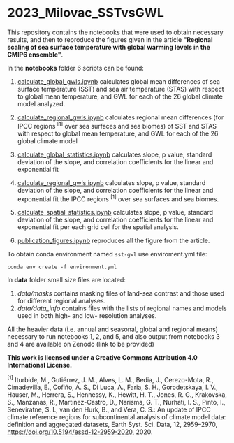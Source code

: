 # 2023_Milovac_SSTvsGWL
This repository contains the notebooks that were used to obtain necessary results, and then to reproduce the figures given in the article  **"Regional scaling of sea surface temperature with global warming levels in the CMIP6 ensemble"**.

In the **notebooks** folder 6 scripts can be found: 
1. [calculate_global_gwls.ipynb](.notebooks/calculate_global_gwls.ipynb) calculates global mean differences of sea surface temperature (SST) and sea air temperature (STAS) with respect to global mean temperature, and GWL for each of the 26 global climate model analyzed.

2. [calculate_regional_gwls.ipynb](.notebooks/calculate_regional_gwls.ipynb) calculates regional mean differences (for IPCC regions <sup>[1]</sup> over sea surfaces and sea biomes) of SST and STAS with respect 	to global mean temperature, and GWL for each of the 26 global climate model

3. [calculate_global_statistics.ipynb](.notebooks/calculate_global_statistics.ipynb) calculates slope, p value, standard deviation of the slope, and correlation coefficients for the linear and exponential fit

4. [calculate_regional_gwls.ipynb](.notebooks/calculate_regional_gwls.ipynb) calculates slope, p value, standard deviation of the slope, and correlation coefficients for the linear and exponential fit  the IPCC regions <sup>[1]</sup> over sea surfaces and sea biomes.

5. [calculate_spatial_statistics.ipynb](.notebooks/calculate_spatial_statistics.ipynb) calculates slope, p value, standard deviation of the slope, and correlation coefficients for the linear and exponential fit per each grid cell for the spatial analysis.

6. [publication_figures.ipynb](.notebooks/publication_figures.ipynb) reproduces all the figure from the article.

To obtain conda environment named `sst-gwl` use enviroment.yml file:

	conda env create -f environment.yml

In **data** folder small size files are located:
1. *data/masks* contains masking files of land-sea contrast  and those used for different regional analyses.
2. *data/data_info* contains files with the lists of regional names and models used in both high- and low- resolution analyses. 

All the heavier data (i.e. annual and seasonal, global and regional means) necessary to run notebooks 1, 2, and 5, and also output from notebooks 3 and 4 are available on Zenodo (link to be provided)

**This work is licensed under a Creative Commons Attribution 4.0 International License.**

<sup>[1]</sup> Iturbide, M., Gutiérrez, J. M., Alves, L. M., Bedia, J., Cerezo-Mota, R., Cimadevilla, E., Cofiño, A. S., Di Luca, A., Faria, S. H., Gorodetskaya, I. V., Hauser, M., Herrera, S., Hennessy, K., Hewitt, H. T., Jones, R. G., Krakovska, S., Manzanas, R., Martínez-Castro, D., Narisma, G. T., Nurhati, I. S., Pinto, I., Seneviratne, S. I., van den Hurk, B., and Vera, C. S.: An update of IPCC climate reference regions for subcontinental analysis of climate model data: definition and aggregated datasets, Earth Syst. Sci. Data, 12, 2959–2970, https://doi.org/10.5194/essd-12-2959-2020, 2020.
